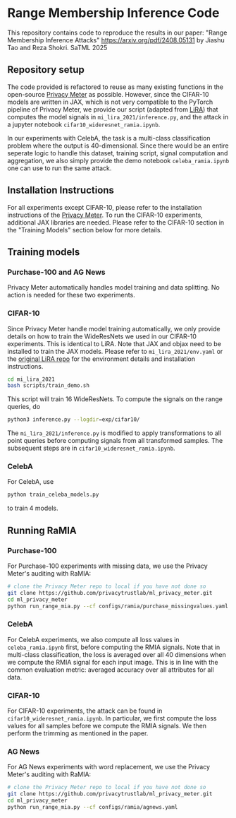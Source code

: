 # Range Membership Inference Code

This repository contains code to reproduce the results in our paper:
"Range Membership Inference Attacks" https://arxiv.org/pdf/2408.05131 by Jiashu Tao and Reza Shokri.
SaTML 2025

## Repository setup
The code provided is refactored to reuse as many existing functions in the open-source [Privacy Meter](https://github.com/privacytrustlab/ml_privacy_meter) as possible. However, since the CIFAR-10 models are written in JAX, which is not very compatible to the PyTorch pipeline of Privacy Meter, we provide our script (adapted from [LiRA]((https://github.com/carlini/privacy/tree/better-mi/research/mi_lira_2021))) that computes the model signals in `mi_lira_2021/inference.py`, and the attack in a jupyter notebook `cifar10_wideresnet_ramia.ipynb`.

In our experiments with CelebA, the task is a multi-class classification problem where the output is 40-dimensional. Since there would be an entire seperate logic to handle this dataset, training script, signal computation and aggregation, we also simply provide the demo notebook `celeba_ramia.ipynb` one can use to run the same attack.

## Installation Instructions
For all experiments except CIFAR-10, please refer to the installation instructions of the [Privacy Meter](https://github.com/privacytrustlab/ml_privacy_meter). To run the CIFAR-10 experiments, additional JAX libraries are needed. Please refer to the CIFAR-10 section in the "Training Models" section below for more details.

## Training models
### Purchase-100 and AG News
Privacy Meter automatically handles model training and data splitting. No action is needed for these two experiments.

### CIFAR-10
Since Privacy Meter handle model training automatically, we only provide details on how to train the WideResNets we used in our CIFAR-10 experiments. This is identical to LiRA. Note that JAX and objax need to be installed to train the JAX models. Please refer to `mi_lira_2021/env.yaml` or the [original LiRA repo](https://github.com/carlini/privacy/tree/better-mi/research/mi_lira_2021) for the environment details and installation instructions.
```bash
cd mi_lira_2021
bash scripts/train_demo.sh
```
This script will train 16 WideResNets. To compute the signals on the range queries, do
```bash
python3 inference.py --logdir=exp/cifar10/
```

The `mi_lira_2021/inference.py` is modified to apply transformations to all point queries before computing signals from all transformed samples. The subsequent steps are in `cifar10_wideresnet_ramia.ipynb`.

### CelebA
For CelebA, use
```bash
python train_celeba_models.py
``` 
to train 4 models.

## Running RaMIA
### Purchase-100
For Purchase-100 experiments with missing data, we use the Privacy Meter's auditing with RaMIA:
```bash
# clone the Privacy Meter repo to local if you have not done so
git clone https://github.com/privacytrustlab/ml_privacy_meter.git
cd ml_privacy_meter
python run_range_mia.py --cf configs/ramia/purchase_missingvalues.yaml
```

### CelebA
For CelebA experiments, we also compute all loss values in `celeba_ramia.ipynb` first, before computing the RMIA signals. Note that in multi-class classification, the loss is averaged over all 40 dimensions when we compute the RMIA signal for each input image. This is in line with the common evaluation metric: averaged accuracy over all attributes for all data.

### CIFAR-10
For CIFAR-10 experiments, the attack can be found in `cifar10_wideresnet_ramia.ipynb`. In particular, we first compute the loss values for all samples before we compute the RMIA signals. We then perform the trimming as mentioned in the paper.

### AG News
For AG News experiments with word replacement, we use the Privacy Meter's auditing with RaMIA:
```bash
# clone the Privacy Meter repo to local if you have not done so
git clone https://github.com/privacytrustlab/ml_privacy_meter.git
cd ml_privacy_meter
python run_range_mia.py --cf configs/ramia/agnews.yaml
```